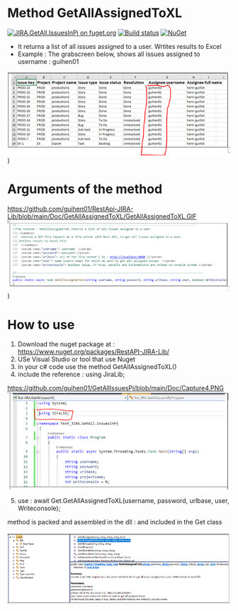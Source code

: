 # Method GetAllAssignedToXL
 [![JIRA.GetAll.IssuesInPj on fuget.org](https://www.fuget.org/packages/JIRA.GetAll.IssuesInPj/badge.svg)](https://www.fuget.org/packages/JIRA.GetAll.IssuesInPj)
[![Build status](https://ci.appveyor.com/api/projects/status/t25pekb23qqorbym?svg=true)](https://ci.appveyor.com/project/guihen01/getallissuespj)
[![NuGet](https://img.shields.io/nuget/v/JIRA.GetAll.IssuesInPj.svg)](https://www.nuget.org/packages/JIRA.GetAll.IssuesInPj/)

* It returns a list of all issues assigned to a user. Wrtites results to Excel
* Example : The grabscreen below, shows all issues assigned to username : guihen01

![alt text](https://github.com/guihen01/RestApi-JIRA-Lib/blob/main/Doc/GetAllAssignedToXL/GetAllAssignedToXL-example1.GIF  "Logo Title Text 1"))

# Arguments of the method

https://github.com/guihen01/RestApi-JIRA-Lib/blob/main/Doc/GetAllAssignedToXL/GetAllAssignedToXL.GIF
![alt text](https://github.com/guihen01/RestApi-JIRA-Lib/blob/main/Doc/GetAllAssignedToXL/GetAllAssignedToXL.GIF  "Logo Title Text 1"))

# How to use

1. Download the nuget package at : https://www.nuget.org/packages/RestAPI-JIRA-Lib/
2. USe Visual Studio or tool that use Nuget 
3. in your c# code use the method GetAllAssignedToXL()
4. include the reference :   using JiraLib;

https://github.com/guihen01/GetAllIssuesPj/blob/main/Doc/Capture4.PNG
![alt text]( https://github.com/guihen01/GetAllIssuesPj/blob/main/Doc/Capture4.PNG "Logo Title Text 1")

5. use : await Get.GetAllAssignedToXL(username, password, urlbase, user, Writeconsole);

method is packed and assembled in the dll : and included in the Get class

![alt text]( https://github.com/guihen01/RestApi-JIRA-Lib/blob/main/Doc/GetAllAssignedToXL/GetAllAssignedToXL-objectview.GIF "Logo Title Text 1")


